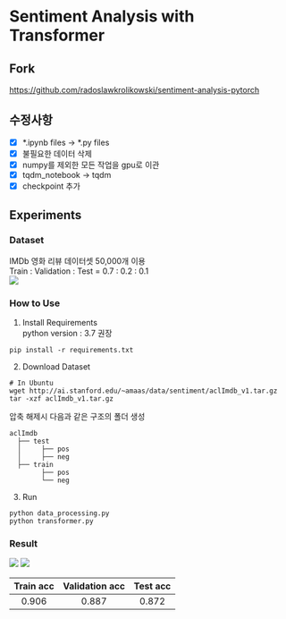 # Sentiment Analysis with Transformer

## Fork
https://github.com/radoslawkrolikowski/sentiment-analysis-pytorch

## 수정사항
- [x] *.ipynb files -> *.py files  
- [x] 불필요한 데이터 삭제  
- [x] numpy를 제외한 모든 작업을 gpu로 이관  
- [x] tqdm_notebook -> tqdm  
- [x] checkpoint 추가
## Experiments
### Dataset
IMDb 영화 리뷰 데이터셋 50,000개 이용  
Train : Validation : Test = 0.7 : 0.2 : 0.1  
<img src="https://user-images.githubusercontent.com/77797199/125013576-056b2400-e0a7-11eb-8561-8127a763f90e.png">  

### How to Use  
1. Install Requirements  
python version : 3.7 권장  
```
pip install -r requirements.txt
```
  
2. Download Dataset
```
# In Ubuntu
wget http://ai.stanford.edu/~amaas/data/sentiment/aclImdb_v1.tar.gz
tar -xzf aclImdb_v1.tar.gz
```
  
압축 해제시 다음과 같은 구조의 폴더 생성  
```
aclImdb
  ├── test
  │     ├── pos
  │     ├── neg
  ├── train
        ├── pos
        └── neg
```

3. Run 
```
python data_processing.py
python transformer.py
```


### Result

<img src="https://user-images.githubusercontent.com/77797199/125012902-e4ee9a00-e0a5-11eb-9c85-194c1855cbb8.PNG">
<img src="https://user-images.githubusercontent.com/77797199/125012846-d2746080-e0a5-11eb-843d-bb2fa259dfa7.PNG">
  
|Train acc|Validation acc|Test acc|
|:---:|:---:|:---:|
|0.906|0.887|0.872|
